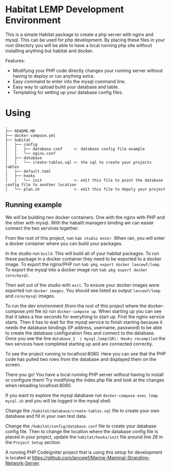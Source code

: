# Habitat LEMP Development Environment

This is a simple Habitat package to create a php server with nginx and mysql. This can be used for php development. By placing these files in your root directory you will be able to have a local running php site without installing anything but habitat and docker. 

Features:
* Modifying your PHP code directly changes your running server without having to deploy or run anything extra.
* Easy command to enter into the mysql command line. 
* Easy way to upload build your database and table. 
* Templating for setting up your database config files. 

# Using

```
.
├── README.MD
├── docker-compose.yml
├── habitat
│   ├── config
│   │   ├── database.conf     <- database config file example
│   │   └── nginx.conf
│   ├── database
│   │   └── create-tables.sql <- the sql to create your projects tables
│   ├── default.toml
│   ├── hooks
│   │   └── init              <- edit this file to point the database config file to another location
│   └── plan.sh               <- edit this file to depoly your project
```

## Running example
We will be building two docker containers. One with the nginx with PHP and the other with mysql. With the habatit managers binding we can easier connect the two services together. 

From the root of this project, run `hab studio enter`. When ran, you will enter a docker container where you can build your packages. 

In the studio run `build`. This will build all of your habitat packages. 
To run these package in a docker container they need to be exported to a docker image. To export the nginx/PHP run `hab pkg export docker lancewf/lemp`. To export the mysql into a docker image run `hab pkg export docker core/mysql`.

Then exit out of the studio with `exit`. To ensure your docker images were exported run `docker images`. You should see listed as output `lancewf/lemp` and `core/mysql` images. 

To run the dev environment (from the root of this project where the docker-compose.yml file is) run `docker-compose up`. When starting up you can see that it takes a few seconds for everything to start up. First the nginx service starts. Then it has to wait for the mysql service to finish starting because it needs the database bindings (IP address, username, password) to be able to create the database configuration files and connect to the database. Once you see the line `database_1  | mysql.lemp(SR): Hooks recompiled` the two services have completed starting up and are connected correctly. 

To see the project running to localhost:8080. Here you can see that the PHP code has pulled two rows from the database and displayed them on the screen. 

There you go! You have a local running PHP server without having to install or configure them! Try modifying the index.php file and look at the changes when reloading localhost:8080. 

If you want to explore the mysql database run `docker-compose exec lemp mysql.sh` and you will be logged in the mysql shell. 

Change the `/habitat/database/create-tables.sql` file to create your own database and fill in your own test data. 

Change the `/habitat/config/database.conf` file to create your database config file. Then to change the location where the database config file is placed in your project, update the `habitat/hooks/init` file around line 26 in the `Project Setup` section. 

A running PHP Codeigniter project that is using this setup for development is located at https://github.com/lancewf/Marine-Mammal-Stranding-Network-Server. 
